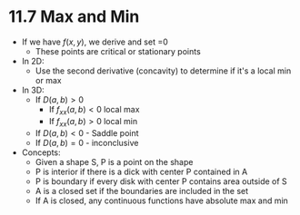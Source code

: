 # 11.7 Max and Min
* If we have $f(x, y)$, we derive and set =0
  * These points are critical or stationary points
* In 2D:
  * Use the second derivative (concavity) to determine if it's a local min or max
* In 3D:
  * If $D(a,b) > 0$
    * If $f_{xx}(a,b) < 0$ local max
    * If $f_{xx}(a,b) > 0$ local min
  * If $D(a,b) < 0$ - Saddle point
  * If $D(a,b) = 0$ - inconclusive
* Concepts:
  * Given a shape S, P is a point on the shape
  * P is interior if there is a dick with center P contained in A
  * P is boundary if every disk with center P contains area outside of S
  * A is a closed set if the boundaries are included in the set
  * If A is closed, any continuous functions have absolute max and min
